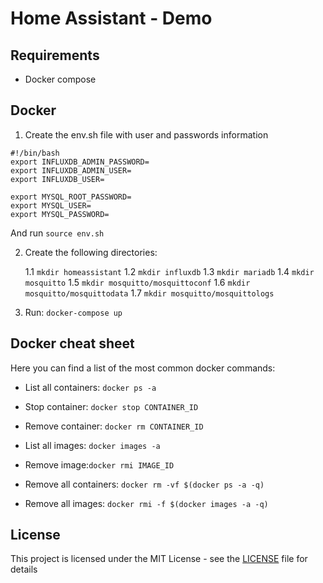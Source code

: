 # Home Assistant - Demo


## Requirements

- Docker compose

## Docker

1. Create the env.sh file with user and passwords information

```
#!/bin/bash 
export INFLUXDB_ADMIN_PASSWORD=
export INFLUXDB_ADMIN_USER=
export INFLUXDB_USER=

export MYSQL_ROOT_PASSWORD= 
export MYSQL_USER= 
export MYSQL_PASSWORD=

```

And run `source env.sh`

2. Create the following directories:

    1.1 `mkdir homeassistant`
    1.2 `mkdir influxdb`
    1.3 `mkdir mariadb`
    1.4 `mkdir mosquitto`
    1.5 `mkdir mosquitto/mosquittoconf`
    1.6 `mkdir mosquitto/mosquittodata`
    1.7 `mkdir mosquitto/mosquittologs`

3. Run: `docker-compose up`

## Docker cheat sheet

Here you can find a list of the most common docker commands:

- List all containers: `docker ps -a`

- Stop container: `docker stop CONTAINER_ID`

- Remove container: `docker rm CONTAINER_ID`

- List all images: `docker images -a`

- Remove image:`docker rmi IMAGE_ID`

- Remove all containers: `docker rm -vf $(docker ps -a -q)`

- Remove all images: `docker rmi -f $(docker images -a -q)`




## License

This project is licensed under the MIT License - see the [LICENSE](LICENSE) file for details